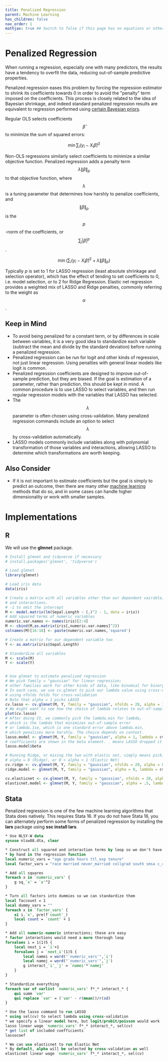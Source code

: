 ```yaml
---
title: Penalized Regression
parent: Machine Learning
has_children: false
nav_order: 1
mathjax: true ## Switch to false if this page has no equations or other math rendering.
---
```


# Penalized Regression

When running a regression, especially one with many predictors, the results have a tendency to overfit the data, reducing out-of-sample predictive properties. 

Penalized regression eases this problem by forcing the regression estimator to shrink its coefficients towards 0 in order to avoid the "penalty" term imposed on the coefficients. This process is closely related to the idea of Bayesian shrinkage, and indeed standard penalized regression results are equivalent to regression performed using [certain Bayesian priors](https://amstat.tandfonline.com/doi/abs/10.1198/016214508000000337?casa_token=DE6O93Bz7uUAAAAA:Ff_MiPXvPH32NA2hnGtZtqb8grXEiEqF0fdO3B0p_a6wOaqRciCZ4ASwxn69gdOb93Lbt-HSyK1o4As).

Regular OLS selects coefficients $$\hat{\beta}$$ to minimize the sum of squared errors:

$$
\min\sum_i(y_i - X_i\hat{\beta})^2
$$

Non-OLS regressions similarly select coefficients to minimize a similar objective function. Penalized regression adds a penalty term $$\lambda\left\lVert\beta\right\rVert_p$$ to that objective function, where $$\lambda$$ is a tuning parameter that determines how harshly to penalize coefficients, and $$\left\lVert\beta\right\rVert_p$$ is the $$p$$-norm of the coefficients, or $$\sum_j|\beta|^p$$.

$$
\min\left(\sum_i(y_i - X_i\hat{\beta})^2 + \lambda\left\lVert\beta\right\rVert_p \right)
$$

Typically $p$ is set to 1 for LASSO regression (least absolute shrinkage and selection operator), which has the effect of tending to set coefficients to 0, i.e. model selection, or to 2 for Ridge Regression. Elastic net regression provides a weighted mix of LASSO and Ridge penalties, commonly referring to the weight as $$\alpha$$. 

## Keep in Mind

- To avoid being penalized for a constant term, or by differences in scale between variables, it is a very good idea to standardize each variable (subtract the mean and divide by the standard deviation) before running a penalized regression.
- Penalized regression can be run for logit and other kinds of regression, not just linear regression. Using penalties with general linear models like logit is common.
- Penalized regression coefficients are designed to improve out-of-sample prediction, but they are biased. If the goal is estimation of a parameter, rather than prediction, this should be kept in mind. A common procedure is to use LASSO to select variables, and then run regular regression models with the variables that LASSO has selected.
- The $$\lambda$$ parameter is often chosen using cross-validation. Many penalized regression commands include an option to select $$\lambda$$ by cross-validation automatically.
- LASSO models commonly include variables along with polynomial transformation of those variables and interactions, allowing LASSO to determine which transformations are worth keeping.

## Also Consider

- If it is not important to estimate coefficients but the goal is simply to predict an outcome, then there are many other [machine learning](https://lost-stats.github.io/Machine_Learning/Machine_Learning.html) methods that do so, and in some cases can handle higher dimensionality or work with smaller samples.

# Implementations

## R

We will use the **glmnet** package.

```r
# Install glmnet and tidyverse if necessary
# install.packages('glmnet', 'tidyverse')

# Load glmnet
library(glmnet)

# Load iris data
data(iris)

# Create a matrix with all variables other than our dependent vairable, Sepal.Length
# and interactions. 
# -1 to omit the intercept
M <- model.matrix(lm(Sepal.Length ~ (.)^2 - 1, data = iris))
# Add squared terms of numeric variables
numeric.var.names <- names(iris)[2:4]
M <- cbind(M,as.matrix(iris[,numeric.var.names]^2))
colnames(M)[16:18] <- paste(numeric.var.names,'squared')

# Create a matrix for our dependent variable too
Y <- as.matrix(iris$Sepal.Length)

# Standardize all variables
M <- scale(M)
Y <- scale(Y)


# Use glmnet to estimate penalized regression
# We pick family = "gaussian" for linear regression;
# other families work for other kinds of data, like binomial for binary data
# In each case, we use cv.glmnet to pick our lambda value using cross-validation
# using nfolds folds for cross-validation
# Note that alpha = 1 picks LASSO
cv.lasso <- cv.glmnet(M, Y, family = "gaussian", nfolds = 20, alpha = 1)
# We might want to see how the choice of lambda relates to out-of-sample error with a plot
plot(cv.lasso)
# After doing CV, we commonly pick the lambda.min for lambda, 
# which is the lambda that minimizes out-of-sample error
# or lambda.1se, which is one standard error above lambda.min,
# which penalizes more harshly. The choice depends on context.
lasso.model <- glmnet(M, Y, family = "gaussian", alpha = 1, lambda = cv.lasso$lambda.min)
# coefficients are shown in the beta element. . means LASSO dropped it
lasso.model$beta

# Running Ridge, or mixing the two with elastic net, simply means picking
# alpha = 0 (Ridge), or 0 < alpha < 1 (Elastic Net)
cv.ridge <- cv.glmnet(M, Y, family = "gaussian", nfolds = 20, alpha = 0)
ridge.model <- glmnet(M, Y, family = "gaussian", alpha = 0, lambda = cv.ridge$lambda.min)

cv.elasticnet <- cv.glmnet(M, Y, family = "gaussian", nfolds = 20, alpha = .5)
elasticnet.model <- glmnet(M, Y, family = "gaussian", alpha = .5, lambda = cv.elasticnet$lambda.min)
```

## Stata

Penalized regression is one of the few machine learning algorithms that Stata does natively. This requires Stata 16. If you do not have Stata 16, you can alternately perform some forms of penalized regression by installing the **lars** package using **ssc install lars**.

```stata
* Use NLSY-W data
sysuse nlsw88.dta, clear

* Construct all squared and interaction terms by loop so we don't have to specify them all
* by hand in the regression function
local numeric_vars = "age grade hours ttl_exp tenure"
local factor_vars = "race married never_married collgrad south smsa c_city industry occupation union"

* Add all squares
foreach x in `numeric_vars' {
	g sq_`x' = `x'^2
}

* Turn all factors into dummies so we can standardize them
local faccount = 1
local dummy_vars = ""
foreach x in `factor_vars' {
	xi i.`x', pre(f`count'_)
	local count = `count' + 1
}

* Add all numeric-numeric interactions; these are easy
* factor interactions would need a more thorough loop
forvalues i = 1(1)5 {
	local next_i = `i'+1
	forvalues j = `next_i'(1)5 {
		local namei = word("`numeric_vars'",`i')
		local namej = word("`numeric_vars'",`j')
		g interact_`i'_`j' = `namei'*`namej'
	}
}

* Standardize everything
foreach var of varlist `numeric_vars' f*_* interact_* {
	qui summ `var'
	qui replace `var' = (`var' - r(mean))/r(sd)
}

* Use the lasso command to run LASSO
* using sel(cv) to select lambda using cross-validation
* we specify a linear model here, but logit/probit/poisson would work
lasso linear wage `numeric_vars' f*_* interact_*, sel(cv)
* get list of included coefficients
lassocoef

* We can use elasticnet to run Elastic Net
* By default, alpha will be selected by cross-validation as well
elasticnet linear wage `numeric_vars' f*_* interact_*, sel(cv)
```
